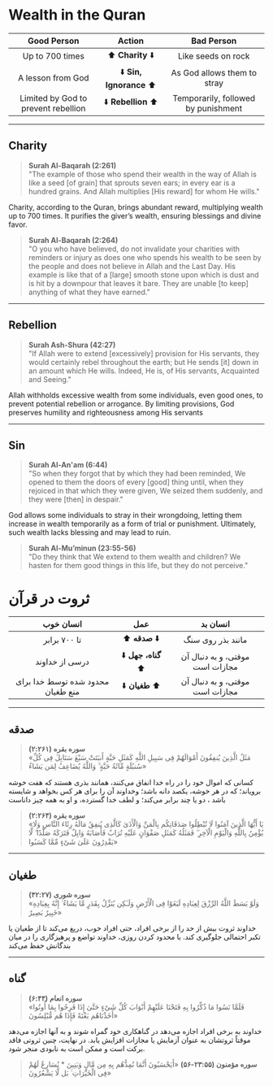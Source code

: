 # Wealth in the Quran

|             Good Person             |         Action         |             Bad Person              |
| :---------------------------------: | :--------------------: | :---------------------------------: |
|           Up to 700 times           |    ⬆️ **Charity** ⬇️     |         Like seeds on rock          |
|          A lesson from God          | ⬇️ **Sin, Ignorance** ⬆️ |     As God allows them to stray     |
| Limited by God to prevent rebellion |   ⬇️ **Rebellion** ⬆️    | Temporarily, followed by punishment |

---

## Charity

> **Surah Al-Baqarah (2:261)**  
> "The example of those who spend their wealth in the way of Allah is like a seed [of grain] that sprouts seven ears; in every ear is a hundred grains. And Allah multiplies [His reward] for whom He wills."

Charity, according to the Quran, brings abundant reward, multiplying wealth up to 700 times. It purifies the giver’s wealth, ensuring blessings and divine favor.

> **Surah Al-Baqarah (2:264)**  
> "O you who have believed, do not invalidate your charities with reminders or injury as does one who spends his wealth to be seen by the people and does not believe in Allah and the Last Day. His example is like that of a [large] smooth stone upon which is dust and is hit by a downpour that leaves it bare. They are unable [to keep] anything of what they have earned."

---

## Rebellion

> **Surah Ash-Shura (42:27)**  
> "If Allah were to extend [excessively] provision for His servants, they would certainly rebel throughout the earth; but He sends [it] down in an amount which He wills. Indeed, He is, of His servants, Acquainted and Seeing."

Allah withholds excessive wealth from some individuals, even good ones, to prevent potential rebellion or arrogance. By limiting provisions, God preserves humility and righteousness among His servants

---

## Sin

> **Surah Al-An'am (6:44)**  
> "So when they forgot that by which they had been reminded, We opened to them the doors of every [good] thing until, when they rejoiced in that which they were given, We seized them suddenly, and they were [then] in despair."

God allows some individuals to stray in their wrongdoing, letting them increase in wealth temporarily as a form of trial or punishment. Ultimately, such wealth lacks blessing and may lead to ruin.

> **Surah Al-Mu’minun (23:55-56)**  
> "Do they think that We extend to them wealth and children? We hasten for them good things in this life, but they do not perceive."

# ثروت در قرآن

|             انسان خوب             |        عمل        |            انسان بد             |
| :-------------------------------: | :---------------: | :-----------------------------: |
|           تا ۷۰۰ برابر            |   ⬆️ **صدقه** ⬇️    |        مانند بذر روی سنگ        |
|          درسی از خداوند           | ⬇️ **گناه، جهل** ⬆️ | موقتی، و به دنبال آن مجازات است |
| محدود شده توسط خدا برای منع طغیان |   ⬇️ **طغیان** ⬆️   | موقتی، و به دنبال آن مجازات است |

---

## صدقه

> **سوره بقره (۲:۲۶۱)**  
> «مَثَلُ الَّذِینَ یُنفِقُونَ أَمْوَالَهُمْ فِی سَبِیلِ اللَّهِ کَمَثَلِ حَبَّةٍ أَنبَتَتْ سَبْعَ سَنَابِلَ فِی کُلِّ سُنبُلَةٍ مِّائَةُ حَبَّةٍ ۗ وَاللَّهُ یُضَاعِفُ لِمَن یَشَاءُ»

كسانى كه اموال خود را در راه خدا انفاق مى‌كنند، همانند بذرى هستند كه هفت خوشه بروياند؛ كه در هر خوشه، يكصد دانه باشد؛ وخداوند آن را براى هر كس بخواهد و شايسته باشد ، دو يا چند برابر مى‌كند؛ و لطف خدا گسترده، و او به همه چيز داناست

> **سوره بقره (۲:۲۶۴)**  
> «یَا أَیُّهَا الَّذِینَ آمَنُوا لَا تُبْطِلُوا صَدَقَاتِکُم بِالْمَنِّ وَالْأَذَىٰ کَالَّذِی یُنفِقُ مَالَهُ رِئَاءَ النَّاسِ وَلَا یُؤْمِنُ بِاللَّهِ وَالْیَوْمِ الْآخِرِ ۖ فَمَثَلُهُ کَمَثَلِ صَفْوَانٍ عَلَیْهِ تُرَابٌ فَأَصَابَهُ وَابِلٌ فَتَرَکَهُ صَلْدًا ۖ لَّا یَقْدِرُونَ عَلَىٰ شَیْءٍ مِّمَّا کَسَبُوا»
---

## طغیان

> **سوره شوری (۴۲:۲۷)**  
> «وَلَوْ بَسَطَ اللَّهُ الرِّزْقَ لِعِبَادِهِ لَبَغَوْا فِی الْأَرْضِ وَلَـٰکِن یُنَزِّلُ بِقَدَرٍ مَّا یَشَاءُ ۚ إِنَّهُ بِعِبَادِهِ خَبِیرٌ بَصِیرٌ»

خداوند ثروت بیش از حد را از برخی افراد، حتی افراد خوب، دریغ می‌کند تا از طغیان یا تکبر احتمالی جلوگیری کند. با محدود کردن روزی، خداوند تواضع و پرهیزگاری را در میان بندگانش حفظ می‌کند

---

## گناه

> **سوره انعام (۶:۴۴)**  
> «فَلَمَّا نَسُوا مَا ذُکِّرُوا بِهِ فَتَحْنَا عَلَیْهِمْ أَبْوَابَ کُلِّ شَیْءٍ حَتَّىٰ إِذَا فَرِحُوا بِمَا أُوتُوا أَخَذْنَاهُم بَغْتَةً فَإِذَا هُم مُّبْلِسُونَ»

خداوند به برخی افراد اجازه می‌دهد در گناهکاری خود گمراه شوند و به آنها اجازه می‌دهد موقتاً ثروتشان به عنوان آزمایش یا مجازات افزایش یابد. در نهایت، چنین ثروتی فاقد برکت است و ممکن است به نابودی منجر شود.

> **سوره مؤمنون (۲۳:۵۵-۵۶)**
> «أَیَحْسَبُونَ أَنَّمَا نُمِدُّهُم بِهِ مِن مَّالٍ وَبَنِینَ * نُسَارِعُ لَهُمْ فِی الْخَیْرَاتِ ۚ بَل لَّا یَشْعُرُونَ»
